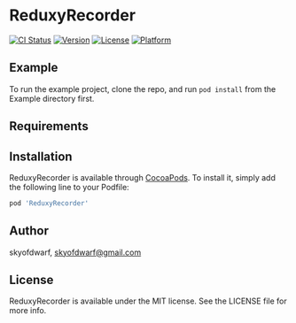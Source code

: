 # ReduxyRecorder

[![CI Status](https://img.shields.io/travis/skyofdwarf/ReduxyRecorder.svg?style=flat)](https://travis-ci.org/skyofdwarf/ReduxyRecorder)
[![Version](https://img.shields.io/cocoapods/v/ReduxyRecorder.svg?style=flat)](https://cocoapods.org/pods/ReduxyRecorder)
[![License](https://img.shields.io/cocoapods/l/ReduxyRecorder.svg?style=flat)](https://cocoapods.org/pods/ReduxyRecorder)
[![Platform](https://img.shields.io/cocoapods/p/ReduxyRecorder.svg?style=flat)](https://cocoapods.org/pods/ReduxyRecorder)

## Example

To run the example project, clone the repo, and run `pod install` from the Example directory first.

## Requirements

## Installation

ReduxyRecorder is available through [CocoaPods](https://cocoapods.org). To install
it, simply add the following line to your Podfile:

```ruby
pod 'ReduxyRecorder'
```

## Author

skyofdwarf, skyofdwarf@gmail.com

## License

ReduxyRecorder is available under the MIT license. See the LICENSE file for more info.
